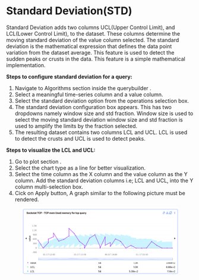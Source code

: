 # Standard Deviation(STD)

Standard Deviation adds two columns UCL(Upper Control Limit), and LCL(Lower Control Limit), to the dataset. These columns determine the moving standard deviation of the value column selected. The standard deviation is the mathematical expression that defines the data point variation from the dataset average. This feature is used to detect the sudden peaks or crusts in the data. This feature is a simple mathematical implementation.

**Steps to configure standard deviation for a query:**

1. Navigate to Algorithms section inside the querybuilder .
2. Select a meaningful time-series column and a value column.
3. Select the standard deviation option from the operations selection box.
4. The standard deviation configuration box appears. This has two dropdowns namely window size and std fraction. Window size is used to select the moving standard deviation window size and std fraction is used to amplify the limits by the fraction selected.
5. The resulting dataset contains two columns LCL and UCL. LCL is used to detect the crusts and UCL is used to detect peaks.

**Steps to visualize the LCL and UCL:**



1. Go to plot section .
2. Select the chart type as a line for better visualization.
3. Select the time column as the X column and the value column as the Y column. Add the standard deviation columns i.e; LCL and UCL, into the Y column multi-selection box.
4. Cick on Apply  button, A graph similar to the following picture must be rendered.



<figure><img src="../../../.gitbook/assets/image (537).png" alt=""><figcaption></figcaption></figure>
